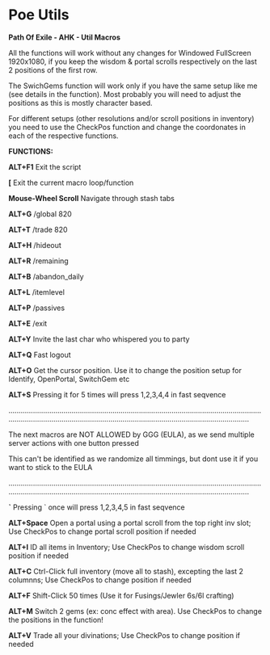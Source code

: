 # Poe Utils
**Path Of Exile - AHK - Util Macros**

All the functions will work without any changes for Windowed FullScreen 1920x1080, if you keep the wisdom & portal scrolls respectively on the last 2 positions of the first row. 

The SwichGems function will work only if you have the same setup like me (see details in the function). 
Most probably you will need to adjust the positions as this is mostly character based.

For different setups (other resolutions and/or scroll positions in inventory) you need to use the CheckPos function and change the coordonates in each of the respective functions.

**FUNCTIONS:**

**ALT+F1** Exit the script

**[** Exit the current macro loop/function

**Mouse-Wheel Scroll** Navigate through stash tabs

**ALT+G** /global 820

**ALT+T** /trade 820 

**ALT+H** /hideout 

**ALT+R** /remaining

**ALT+B** /abandon_daily

**ALT+L** /itemlevel

**ALT+P** /passives

**ALT+E** /exit

**ALT+Y** Invite the last char who whispered you to party

**ALT+Q**  Fast logout

**ALT+O**  Get the cursor position. Use it to change the position setup for Identify, OpenPortal, SwitchGem etc

**ALT+S**  Pressing it for 5 times will press 1,2,3,4,4 in fast seqvence

..................................................................................................................................................................................................................................................


The next macros are NOT ALLOWED by GGG (EULA), as we send multiple server actions with one button pressed

This can't be identified as we randomize all timmings, but dont use it if you want to stick to the EULA 

..................................................................................................................................................................................................................................................

**\`** Pressing \` once will press 1,2,3,4,5 in fast seqvence 

**ALT+Space** Open a portal using a portal scroll from the top right inv slot; Use CheckPos to change portal scroll position if needed

**ALT+I** ID all items in Inventory; Use CheckPos to change wisdom scroll position if needed

**ALT+C** Ctrl-Click full inventory (move all to stash), excepting the last 2 columnns; Use CheckPos to change position if needed

**ALT+F** Shift-Click 50 times (Use it for Fusings/Jewler 6s/6l crafting)

**ALT+M** Switch 2 gems (ex: conc effect with area). Use CheckPos to change the positions in the function! 

**ALT+V** Trade all your divinations; Use CheckPos to change position if needed

